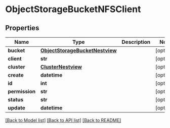 # ObjectStorageBucketNFSClient

## Properties
Name | Type | Description | Notes
------------ | ------------- | ------------- | -------------
**bucket** | [**ObjectStorageBucketNestview**](ObjectStorageBucketNestview.md) |  | [optional] 
**client** | **str** |  | [optional] 
**cluster** | [**ClusterNestview**](ClusterNestview.md) |  | [optional] 
**create** | **datetime** |  | [optional] 
**id** | **int** |  | [optional] 
**permission** | **str** |  | [optional] 
**status** | **str** |  | [optional] 
**update** | **datetime** |  | [optional] 

[[Back to Model list]](../README.md#documentation-for-models) [[Back to API list]](../README.md#documentation-for-api-endpoints) [[Back to README]](../README.md)


